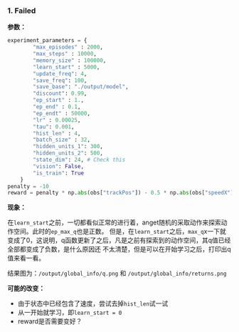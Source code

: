 ### 1. Failed
**参数：**
```python
experiment_parameters = {
        "max_episodes" : 2000,
        "max_steps" : 10000,
        "memory_size" : 100000,
        "learn_start" : 5000,
        "update_freq": 4,
        "save_freq": 100,
        "save_base": "./output/model",
        "discount": 0.99,
        "ep_start" : 1.,
        "ep_end" : 0.1,
        "ep_endt" : 50000,
        "lr" : 0.00025,
        "tau": 0.001,
        "hist_len" : 4,
        "batch_size" : 32,
        "hidden_units_1": 300,
        "hidden_units_2": 500,
        "state_dim": 24, # Check this
        "vision": False,
        "is_train": True
    }
penalty = -10
reward = penalty * np.abs(obs["trackPos"]) - 0.5 * np.abs(obs["speedX"] * np.sin(obs["angle"]))
```
**现象：**

在`learn_start`之前，一切都看似正常的进行着，anget随机的采取动作来探索动作空间。此时的`ep_max_q`也是正数。
但是，在`learn_start`之后，`max_q`x一下就变成了0，这说明，q函数更新了之后，凡是之前有探索到的动作空间，其q值已经全部都变成了负数，是什么原因还
不太清楚，但是可以在开始学习之后，打印出q值来看一看。

结果图为：`/output/global_info/q.png` 和 `/output/global_info/returns.png`

**可能的改变：**

- 由于状态中已经包含了速度，尝试去掉`hist_len`试一试
- 从一开始就学习，即`learn_start = 0`
- reward是否需要变好？
